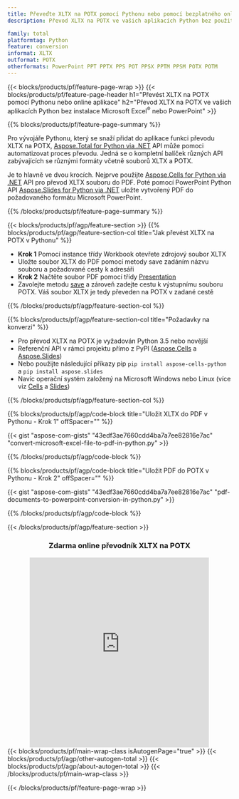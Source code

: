 ```yaml
---
title: Převeďte XLTX na POTX pomocí Pythonu nebo pomocí bezplatného online převodníku
description: Převod XLTX na POTX ve vašich aplikacích Python bez použití Microsoft Office nebo online. Před integrací kódu rychle otestujte bezplatný online převodník CSV na POT. 

family: total
platformtag: Python
feature: conversion
informat: XLTX
outformat: POTX
otherformats: PowerPoint PPT PPTX PPS POT PPSX PPTM PPSM POTX POTM
---
```

{{< blocks/products/pf/feature-page-wrap >}}
{{< blocks/products/pf/feature-page-header h1="Převést XLTX na POTX pomocí Pythonu nebo online aplikace" h2="Převod XLTX na POTX ve vašich aplikacích Python bez instalace Microsoft Excel<sup>&reg;</sup> nebo PowerPoint" >}}

{{% blocks/products/pf/feature-page-summary %}}

Pro vývojáře Pythonu, který se snaží přidat do aplikace funkci převodu XLTX na POTX, [Aspose.Total for Python via .NET](https://products.aspose.com/total/python-net/) API může pomoci automatizovat proces převodu. Jedná se o kompletní balíček různých API zabývajících se různými formáty včetně souborů XLTX a POTX.

Je to hlavně ve dvou krocích. Nejprve použijte [Aspose.Cells for Python via .NET](https://products.aspose.com/cells/python-net/) API pro převod XLTX souboru do PDF. Poté pomocí PowerPoint Python API [Aspose.Slides for Python via .NET](https://products.aspose.com/slides/python-net/) uložte vytvořený PDF do požadovaného formátu Microsoft PowerPoint. 

{{% /blocks/products/pf/feature-page-summary %}}

{{< blocks/products/pf/agp/feature-section >}}
{{% blocks/products/pf/agp/feature-section-col title="Jak převést XLTX na POTX v Pythonu" %}}
- **Krok 1** Pomocí instance třídy Workbook otevřete zdrojový soubor XLTX 
- Uložte soubor XLTX do PDF pomocí metody save zadáním názvu souboru a požadované cesty k adresáři
-  **Krok 2** Načtěte soubor PDF pomocí třídy [Presentation](https://reference.aspose.com/slides/python-net/aspose.slides/presentation/)
-  Zavolejte metodu [save](https://reference.aspose.com/slides/python-net/aspose.slides/presentation/) a zároveň zadejte cestu k výstupnímu souboru POTX. Váš soubor XLTX je tedy převeden na POTX v zadané cestě

{{% /blocks/products/pf/agp/feature-section-col %}}

{{% blocks/products/pf/agp/feature-section-col title="Požadavky na konverzi" %}}

- Pro převod XLTX na POTX je vyžadován Python 3.5 nebo novější
- Referenční API v rámci projektu přímo z PyPI ([Aspose.Cells](https://pypi.org/project/aspose-cells-python/) a [Aspose.Slides](https://pypi.org/project/Aspose.Slides/))
-  Nebo použijte následující příkazy pip ```pip install aspose-cells-python``` a ```pip install aspose.slides```
-  Navíc operační systém založený na Microsoft Windows nebo Linux (více viz [Cells](https://docs.aspose.com/cells/python-net/getting-started/#installation) a [Slides](https://docs.aspose.com/slides/python-net/system-requirements/))
 

{{% /blocks/products/pf/agp/feature-section-col %}}

{{% blocks/products/pf/agp/code-block title="Uložit XLTX do PDF v Pythonu - Krok 1" offSpacer="" %}}

{{< gist "aspose-com-gists" "43edf3ae7660cdd4ba7a7ee82816e7ac" "convert-microsoft-excel-file-to-pdf-in-python.py" >}}

{{% /blocks/products/pf/agp/code-block %}}

{{% blocks/products/pf/agp/code-block title="Uložit PDF do POTX v Pythonu - Krok 2" offSpacer="" %}}

{{< gist "aspose-com-gists" "43edf3ae7660cdd4ba7a7ee82816e7ac" "pdf-documents-to-powerpoint-conversion-in-python.py" >}}

{{% /blocks/products/pf/agp/code-block %}}

{{< /blocks/products/pf/agp/feature-section >}}

<div class="container-fluid agp-content bg-white aboutfile box-1 vh100 section nopbtm">
<div class=container>
<div class=row>
<div class="demobox tc col-md-12 padding-0" align="center">

<h3>Zdarma online převodník XLTX na POTX</h3>

<iframe style="border: none; height: 426px;" scrolling="no" src="https://total-conversion-app-65z5r2lp.qa.k8s.dynabic.com/?to=potx&from=xltx" id="child-iframe" width="80%"></iframe>

</div></div>
</div></div>
{{< blocks/products/pf/main-wrap-class isAutogenPage="true" >}}
{{< blocks/products/pf/agp/other-autogen-total >}}
{{< blocks/products/pf/agp/about-autogen-total >}}
{{< /blocks/products/pf/main-wrap-class >}}

{{< /blocks/products/pf/feature-page-wrap >}}